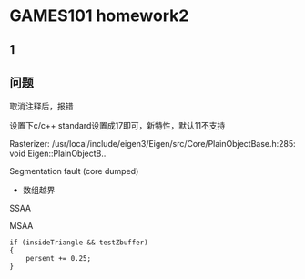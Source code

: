 # GAMES101 homework2

## 1

## 问题

取消注释后，报错

设置下c/c++ standard设置成17即可，新特性，默认11不支持



Rasterizer: /usr/local/include/eigen3/Eigen/src/Core/PlainObjectBase.h:285: void Eigen::PlainObjectB..



Segmentation fault (core dumped)

- 数组越界



SSAA



MSAA

```
if (insideTriangle && testZbuffer)
{
	persent += 0.25;
}
```


